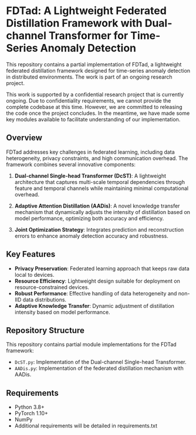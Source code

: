 # FDTad: A Lightweight Federated Distillation Framework with Dual-channel Transformer for Time-Series Anomaly Detection

This repository contains a partial implementation of FDTad, a lightweight federated distillation framework designed for time-series anomaly detection in distributed environments. The work is part of an ongoing research project.

This work is supported by a confidential research project that is currently ongoing. Due to confidentiality requirements, we cannot provide the complete codebase at this time. However, we are committed to releasing the code once the project concludes. In the meantime, we have made some key modules available to facilitate understanding of our implementation.

## Overview

FDTad addresses key challenges in federated learning, including data heterogeneity, privacy constraints, and high communication overhead. The framework combines several innovative components:

1. **Dual-channel Single-head Transformer (DcST)**: A lightweight architecture that captures multi-scale temporal dependencies through feature and temporal channels while maintaining minimal computational overhead.

2. **Adaptive Attention Distillation (AADis)**: A novel knowledge transfer mechanism that dynamically adjusts the intensity of distillation based on model performance, optimizing both accuracy and efficiency.

3. **Joint Optimization Strategy**: Integrates prediction and reconstruction errors to enhance anomaly detection accuracy and robustness.

## Key Features

- **Privacy Preservation**: Federated learning approach that keeps raw data local to devices.
- **Resource Efficiency**: Lightweight design suitable for deployment on resource-constrained devices.
- **Robust Performance**: Effective handling of data heterogeneity and non-IID data distributions.
- **Adaptive Knowledge Transfer**: Dynamic adjustment of distillation intensity based on model performance.

## Repository Structure

This repository contains partial module implementations for the FDTad framework:

- `DcST.py`: Implementation of the Dual-channel Single-head Transformer.
- `AADis.py`: Implementation of the federated distillation mechanism with AADis.

## Requirements

- Python 3.8+
- PyTorch 1.10+
- NumPy
- Additional requirements will be detailed in requirements.txt
